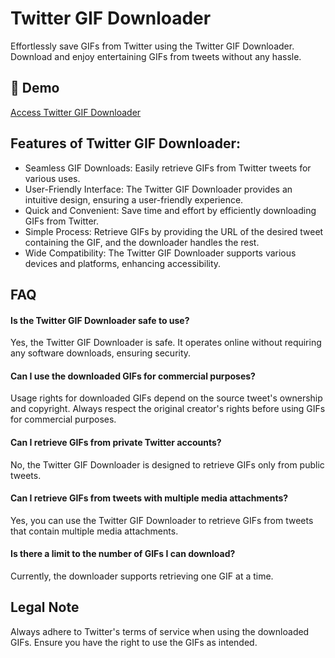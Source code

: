 # Twitter GIF Downloader

Effortlessly save GIFs from Twitter using the Twitter GIF Downloader. Download and enjoy entertaining GIFs from tweets without any hassle.

## 🔗 Demo

[Access Twitter GIF Downloader](https://imgpanda.com/twitter-gif-downloader/)

## Features of Twitter GIF Downloader:

- Seamless GIF Downloads: Easily retrieve GIFs from Twitter tweets for various uses.
- User-Friendly Interface: The Twitter GIF Downloader provides an intuitive design, ensuring a user-friendly experience.
- Quick and Convenient: Save time and effort by efficiently downloading GIFs from Twitter.
- Simple Process: Retrieve GIFs by providing the URL of the desired tweet containing the GIF, and the downloader handles the rest.
- Wide Compatibility: The Twitter GIF Downloader supports various devices and platforms, enhancing accessibility.

## FAQ

#### Is the Twitter GIF Downloader safe to use?

Yes, the Twitter GIF Downloader is safe. It operates online without requiring any software downloads, ensuring security.

#### Can I use the downloaded GIFs for commercial purposes?

Usage rights for downloaded GIFs depend on the source tweet's ownership and copyright. Always respect the original creator's rights before using GIFs for commercial purposes.

#### Can I retrieve GIFs from private Twitter accounts?

No, the Twitter GIF Downloader is designed to retrieve GIFs only from public tweets.

#### Can I retrieve GIFs from tweets with multiple media attachments?

Yes, you can use the Twitter GIF Downloader to retrieve GIFs from tweets that contain multiple media attachments.

#### Is there a limit to the number of GIFs I can download?

Currently, the downloader supports retrieving one GIF at a time.

## Legal Note

Always adhere to Twitter's terms of service when using the downloaded GIFs. Ensure you have the right to use the GIFs as intended.
